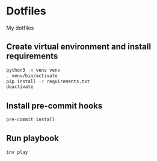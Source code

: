 # Dotfiles

My dotfiles

## Create virtual environment and install requirements

```sh
python3 -m venv venv
. venv/bin/activate
pip install -r requirements.txt
deactivate
```

## Install pre-commit hooks

```sh
pre-commit install
```

## Run playbook

```sh
inv play
```
